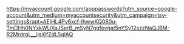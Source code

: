 




https://myaccount.google.com/apppasswords?utm_source=google-account&utm_medium=myaccountsecurity&utm_campaign=tsv-settings&rapt=AEjHL4Pv6xcf-IhwwKQ080u-TmDHh0NYxkWUXaJSerB_mSyN7gqfevgat5nYSy12szzNaQJBM-R2MrdrqL__ijsi6fZdL5qlAQ



